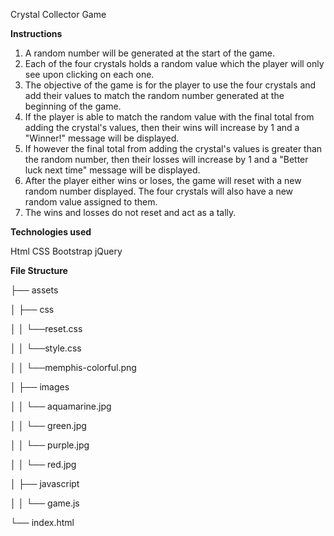 Crystal Collector Game

**Instructions**

1.  A random number will be generated at the start of the game.
2.  Each of the four crystals holds a random value which the player will only see upon clicking on each one.
3.  The objective of the game is for the player to use the four crystals and add their values to match the random number generated at the beginning of the game.
4.  If the player is able to match the random value with the final total from adding the crystal's values, then their wins will increase by 1 and a "Winner!" message will be displayed.
5.  If however the final total from adding the crystal's values is greater than the random number, then their losses will increase by 1 and a "Better luck next time" message will be displayed.
6.  After the player either wins or loses, the game will reset with a new random number displayed. The four crystals will also have a new random value assigned to them.
7.  The wins and losses do not reset and act as a tally.

**Technologies used**

Html
CSS
Bootstrap
jQuery

**File Structure**

├── assets

│   ├── css

│   │   └──reset.css

│   │   └──style.css

│   │   └──memphis-colorful.png

│   ├── images

│   │    └── aquamarine.jpg

│   │    └── green.jpg

│   │    └── purple.jpg

│   │    └── red.jpg

│   ├── javascript 

│   │    └── game.js

└── index.html



